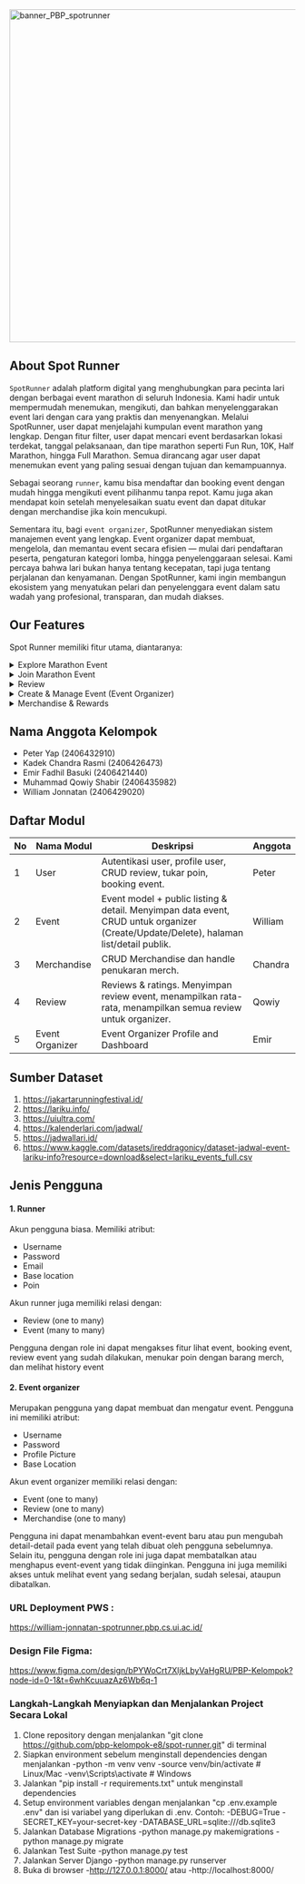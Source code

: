 
<img width="1440" height="587" alt="banner_PBP_spotrunner" src="https://github.com/user-attachments/assets/47c4894c-102c-441c-9ab5-1175d1f06dac" />

## About Spot Runner
`SpotRunner` adalah platform digital yang menghubungkan para pecinta lari dengan berbagai event marathon di seluruh Indonesia. Kami hadir untuk mempermudah menemukan, mengikuti, dan bahkan menyelenggarakan event lari dengan cara yang praktis dan menyenangkan. Melalui SpotRunner, user dapat menjelajahi kumpulan event marathon yang lengkap. Dengan fitur filter, user dapat mencari event berdasarkan lokasi terdekat, tanggal pelaksanaan, dan tipe marathon seperti Fun Run, 10K, Half Marathon, hingga Full Marathon. Semua dirancang agar user dapat menemukan event yang paling sesuai dengan tujuan dan kemampuannya.

Sebagai seorang `runner`, kamu bisa mendaftar dan booking event dengan mudah hingga mengikuti event pilihanmu tanpa repot. Kamu juga akan mendapat koin setelah menyelesaikan suatu event dan dapat ditukar dengan merchandise jika koin mencukupi.

Sementara itu, bagi `event organizer`, SpotRunner menyediakan sistem manajemen event yang lengkap. Event organizer dapat membuat, mengelola, dan memantau event secara efisien — mulai dari pendaftaran peserta, pengaturan kategori lomba, hingga penyelenggaraan selesai.
Kami percaya bahwa lari bukan hanya tentang kecepatan, tapi juga tentang perjalanan dan kenyamanan. Dengan SpotRunner, kami ingin membangun ekosistem yang menyatukan pelari dan penyelenggara event dalam satu wadah yang profesional, transparan, dan mudah diakses.

## Our Features
Spot Runner memiliki fitur utama, diantaranya:
<details>
<summary>  Explore Marathon Event </summary>
Fitur Explore Marathon Event menampilkan kumpulan event marathon dari berbagai daerah dan kategori. Sistem dilengkapi dengan fitur filter yang memungkinkan penyaringan event berdasarkan lokasi, tipe marathon (Fun Run, 10K, Half Marathon, Full Marathon, dll), tanggal pelaksanaan, dan penyelenggara. Tujuan fitur ini adalah memudahkan pengguna dalam menemukan event yang relevan dan sesuai preferensi.
</details>
  
<details>
<summary>  Join Marathon Event </summary>
Fitur Join Marathon Event berfungsi untuk melakukan pendaftaran atau booking ke event marathon yang tersedia. Setiap pengguna yang berhasil mendaftar akan menerima tiket digital berisi detail event seperti nama event, lokasi, tanggal, dan participant ID. Setelah event selesai, sistem akan memberikan coin reward kepada peserta yang dapat dikumpulkan dan ditukarkan dengan merchandise yang tersedia.
</details>

<details>
<summary>  Review </summary>
Fitur Review memungkinkan pengguna memberikan penilaian terhadap event yang telah mereka ikuti. Review berupa komentar dan rating bintang ini akan ditampilkan secara publik pada halaman event, sehingga dapat berfungsi sebagai indikator kualitas bagi calon peserta lainnya. Bagi event organizer, fitur ini membantu meningkatkan kredibilitas serta memberikan masukan untuk pengembangan event berikutnya.
</details>

<details>
<summary>  Create & Manage Event (Event Organizer) </summary>
Fitur Create & Manage Event ditujukan untuk peran Event Organizer. Melalui fitur ini, organizer dapat membuat, memperbarui, dan menghapus event marathon secara mandiri. Fitur ini mencakup pengaturan detail event seperti nama, deskripsi, kategori, lokasi, dan tanggal pelaksanaan. Selain itu, event organizer juga dapat menambahkan merchandise yang akan menjadi hadiah penukaran bagi peserta berdasarkan coin yang mereka kumpulkan.
</details>

<details>
<summary>  Merchandise & Rewards </summary>
Fitur Merchandise & Rewards menjadi sistem penghargaan bagi pengguna yang aktif berpartisipasi dalam event. Coin yang diperoleh dari penyelesaian event dapat digunakan untuk menukar berbagai jenis merchandise, seperti perlengkapan lari, pakaian, atau hadiah eksklusif lainnya. Fitur ini berfungsi untuk meningkatkan engagement pengguna serta memberikan insentif bagi partisipasi berkelanjutan dalam platform.
</details>

## Nama Anggota Kelompok
- Peter Yap (2406432910)
- Kadek Chandra Rasmi (2406426473)
- Emir Fadhil Basuki (2406421440) 
- Muhammad Qowiy Shabir  (2406435982) 
- William Jonnatan (2406429020)

## Daftar Modul
| No |    Nama Modul   |                                               Deskripsi                                                                               | Anggota |  
| -- | --------------- | ------------------------------------------------------------------------------------------------------------------------------------- | ------- | 
| 1  | User            | Autentikasi user, profile user, CRUD review, tukar poin, booking event.                                                               |  Peter  | 
| 2  | Event           | Event model + public listing & detail. Menyimpan data event, CRUD untuk organizer (Create/Update/Delete), halaman list/detail publik. | William | 
| 3  | Merchandise     | CRUD Merchandise dan handle penukaran merch.                                                                                          | Chandra | 
| 4  | Review          | Reviews & ratings. Menyimpan review event, menampilkan rata-rata, menampilkan semua review untuk organizer.                           |  Qowiy  | 
| 5  | Event Organizer | Event Organizer Profile and Dashboard                                                                                                 |   Emir  | 

## Sumber Dataset
  1. https://jakartarunningfestival.id/
  2. https://lariku.info/
  3. https://uiultra.com/
  4. https://kalenderlari.com/jadwal/
  5. https://jadwallari.id/
  6. https://www.kaggle.com/datasets/ireddragonicy/dataset-jadwal-event-lariku-info?resource=download&select=lariku_events_full.csv

## Jenis Pengguna
#### 1. Runner 
Akun pengguna biasa. Memiliki atribut:
- Username 
- Password
- Email
- Base location
- Poin

Akun runner juga memiliki relasi dengan:
- Review (one to many) 
- Event (many to many)

Pengguna dengan role ini dapat mengakses fitur lihat event, booking event, review event yang sudah dilakukan, menukar poin dengan barang merch, dan melihat history event

#### 2. Event organizer
Merupakan pengguna yang dapat membuat dan mengatur event. Pengguna ini memiliki atribut:
- Username
- Password
- Profile Picture
- Base Location

Akun event organizer memiliki relasi dengan:
- Event (one to many)
- Review (one to many)
- Merchandise (one to many)

Pengguna ini dapat menambahkan event-event baru atau pun mengubah detail-detail pada event yang telah dibuat oleh pengguna sebelumnya. Selain itu, pengguna dengan role ini juga dapat membatalkan atau menghapus event-event yang tidak diinginkan. Pengguna ini juga memiliki akses untuk melihat event yang sedang berjalan, sudah selesai, ataupun dibatalkan. 

### URL Deployment PWS : 
https://william-jonnatan-spotrunner.pbp.cs.ui.ac.id/

### Design File Figma:
https://www.figma.com/design/bPYWoCrt7XljkLbyVaHgRU/PBP-Kelompok?node-id=0-1&t=6whKcuuazAz6Wb6q-1

### Langkah-Langkah Menyiapkan dan Menjalankan Project Secara Lokal
1. Clone repository dengan menjalankan "git clone https://github.com/pbp-kelompok-e8/spot-runner.git" di terminal
2. Siapkan environment sebelum menginstall dependencies dengan menjalankan
    -python -m venv venv
    -source venv/bin/activate        # Linux/Mac
    -venv\Scripts\activate           # Windows
3. Jalankan "pip install -r requirements.txt" untuk menginstall dependencies
4. Setup environment variables dengan menjalankan "cp .env.example .env" dan isi variabel yang diperlukan di .env. Contoh:
    -DEBUG=True
    -SECRET_KEY=your-secret-key
    -DATABASE_URL=sqlite:///db.sqlite3
5. Jalankan Database Migrations
    -python manage.py makemigrations
    -python manage.py migrate
6. Jalankan Test Suite
    -python manage.py test
7. Jalankan Server Django
    -python manage.py runserver
8. Buka di browser
    -http://127.0.0.1:8000/
    atau
    -http://localhost:8000/
